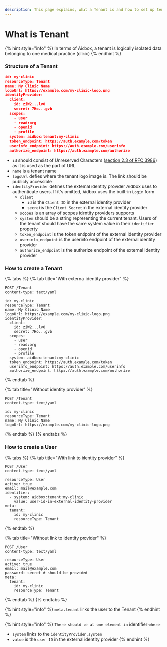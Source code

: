```yaml
---
description: This page explains, what a Tenant is and how to set up tenant (clinic)
---
```


# What is Tenant



{% hint style="info" %}
In terms of Aidbox, a tenant is logically isolated data belonging to one medical practice (clinic)
{% endhint %}

### Structure of a Tenant

```json
id: my-clinic
resourceType: Tenant
name: My Clinic Name
logoUrl: https://example.com/my-clinic-logo.png
identityProvider:
  client:
    id: ziW2...lv0
    secret: 7Ho...gvb
  scopes:
    - user
    - read:org
    - openid
    - profile
  system: aidbox:tenant:my-clinic
  token_endpoint: https://auth.example.com/token
  userinfo_endpoint: https://auth.example.com/userinfo
  authorize_endpoint: https://auth.example.com/authorize
```

* `id` should consist of Unreserved Characters ([section 2.3 of RFC 3986](https://www.ietf.org/rfc/rfc3986.txt)) as it is used as the part of URL
* `name` is a tenant name
* `logoUrl` defies where the tenant logo image is. The link should be publicly accessible
* `identityProvider` defines the external identity provider Aidbox uses to authenticate users. If it's omitted, Aidbox uses the built-in `Login` form
  * `client`
    * `id` is the `Client ID` in the external identity provider
    * `secret`is the `Client Secret` in the external identity provider
  * `scopes` is an array of scopes identity providers supports
  * `system` should be a string representing the current tenant. Users of the tenant should have the same system value in their `identifier` property
  * `token_endpoint` is the token endpoint of the external identity provider
  * `userinfo_endpoint` is the userinfo endpoint of the external identity provider
  * `authorize_endpoint` is the authorize endpoint of the external identity provider

### How to create a Tenant

{% tabs %}
{% tab title="With external identity provider" %}
```http
POST /Tenant
content-type: text/yaml

id: my-clinic
resourceType: Tenant
name: My Clinic Name
logoUrl: https://example.com/my-clinic-logo.png
identityProvider:
  client:
    id: ziW2...lv0
    secret: 7Ho...gvb
  scopes:
    - user
    - read:org
    - openid
    - profile
  system: aidbox:tenant:my-clinic
  token_endpoint: https://auth.example.com/token
  userinfo_endpoint: https://auth.example.com/userinfo
  authorize_endpoint: https://auth.example.com/authorize
```
{% endtab %}

{% tab title="Without identity provider" %}
```http
POST /Tenant
content-type: text/yaml

id: my-clinic
resourceType: Tenant
name: My Clinic Name
logoUrl: https://example.com/my-clinic-logo.png
```
{% endtab %}
{% endtabs %}

### How to create a User

{% tabs %}
{% tab title="With link to identity provider" %}
```http
POST /User
content-type: text/yaml

resourceType: User
active: true
email: mail@example.com
identifier:
  - system: aidbox:tenant:my-clinic
    value: user-id-in-external-identity-provider
meta:
  tenant:
    id: my-clinic
    resourceType: Tenant
```
{% endtab %}

{% tab title="Without link to identity provider" %}
```http
POST /User
content-type: text/yaml

resourceType: User
active: true
email: mail@example.com
password: secret # should be provided
meta:
  tenant:
    id: my-clinic
    resourceType: Tenant
```
{% endtab %}
{% endtabs %}

{% hint style="info" %}
`meta.tenant` links the user to the Tenant
{% endhint %}

{% hint style="info" %}
`There should be at one element in` identifier `where`

* `system` links to the `identityProvider.system`
* `value` is the `user ID` in the external identity provider
{% endhint %}

